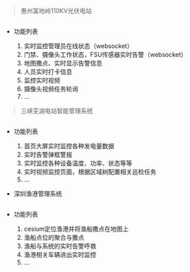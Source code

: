 
> 惠州富地岭110KV光伏电站

<img :src="$withBase('/image/gyg.png')">

- 功能列表

    1. 实时监控管理员在线状态（websocket）
    2. 门禁、摄像头工作状态，FSU传感器实时告警（websocket）
    3. 地图撒点、实时显示告警信息
    4. 人员实时打卡信息
    5. 监控实时视频
    6. 摄像头视频任务轮询 
    7. ...


> 三峡芜湖电站智能管理系统

<img :src="$withBase('/image/sxwh.png')">

- 功能列表
    
    1. 首页大屏实时监控各种发电量数据
    2. 实时告警弹框警报
    3. 实时监控各种设备温度、功率、状态等等
    4. 实时视频监控页面，根据区域树配置相关巡检任务
    5. ...

- 深圳渔港管理系统
  
<img :src="$withBase('/image/yg.png')">

- 功能列表

    1. cesium定位渔港并将渔船撒点在地图上
    2. 渔船点位的聚合与撒点
    3. 渔船与系统的实时告警呼救
    4. 渔港相关车辆进出实时监控
    5. ...